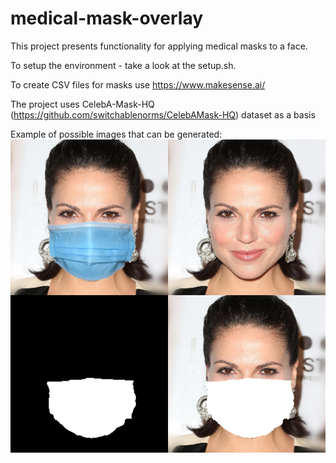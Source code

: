 # medical-mask-overlay

This project presents functionality for applying medical masks to a face.

To setup the environment - take a look at the setup.sh.

To create CSV files for masks use https://www.makesense.ai/

The project uses CelebA-Mask-HQ (https://github.com/switchablenorms/CelebAMask-HQ) dataset as a basis

Example of possible images that can be generated:
![alt text](fig/example.png "Example")

